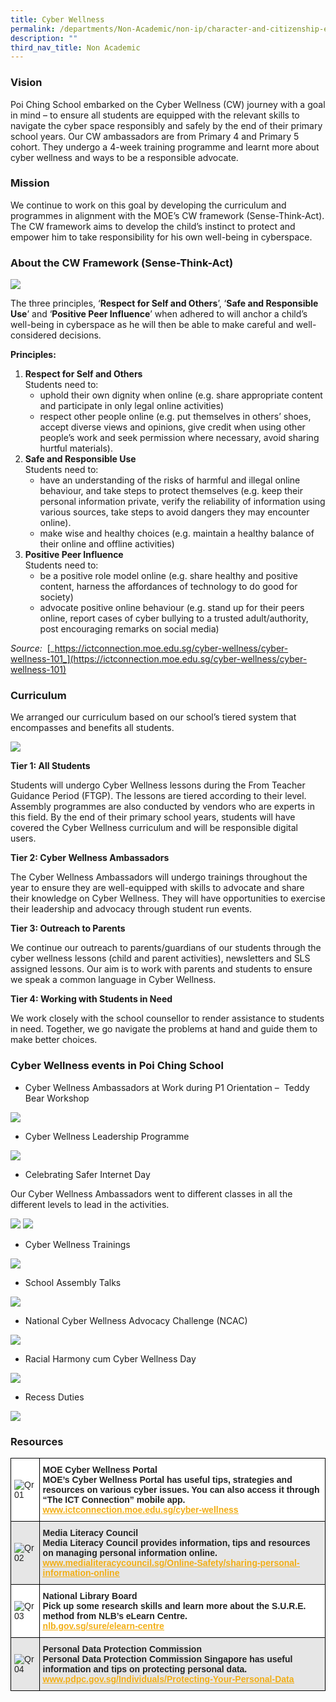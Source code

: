 ```yaml
---
title: Cyber Wellness
permalink: /departments/Non-Academic/non-ip/character-and-citizenship-education/cyber-wellness/
description: ""
third_nav_title: Non Academic
---
```

### Vision
Poi Ching School embarked on the Cyber Wellness (CW) journey with a goal in mind – to ensure all students are equipped with the relevant skills to navigate the cyber space responsibly and safely by the end of their primary school years. Our CW ambassadors are from Primary 4 and Primary 5 cohort. They undergo a 4-week training programme and learnt more about cyber wellness and ways to be a responsible advocate.

### Mission
We continue to work on this goal by developing the curriculum and programmes in alignment with the MOE’s CW framework (Sense-Think-Act). The CW framework aims to develop the child’s instinct to protect and empower him to take responsibility for his own well-being in cyberspace.

### About the CW Framework (Sense-Think-Act)

![](/images/cyber01.jpg)

The three principles, ‘**Respect for Self and Others**’, ‘**Safe and Responsible Use**’ and ‘**Positive Peer Influence**’ when adhered to will anchor a child’s well-being in cyberspace as he will then be able to make careful and well-considered decisions.

**Principles:**

1.  **Respect for Self and Others** <br>
    Students need to:
    *   uphold their own dignity when online (e.g. share appropriate content and participate in only legal online activities)
    *   respect other people online (e.g. put themselves in others’ shoes, accept diverse views and opinions, give credit when using other people’s work and seek permission where necessary, avoid sharing hurtful materials).
2.  **Safe and Responsible Use**  <br>
    Students need to:
    *   have an understanding of the risks of harmful and illegal online behaviour, and take steps to protect themselves (e.g. keep their personal information private, verify the reliability of information using various sources, take steps to avoid dangers they may encounter online).
    *   make wise and healthy choices (e.g. maintain a healthy balance of their online and offline activities)
3.  **Positive Peer Influence** <br>
    Students need to:
    *   be a positive role model online (e.g. share healthy and positive content, harness the affordances of technology to do good for society)
    *   advocate positive online behaviour (e.g. stand up for their peers online, report cases of cyber bullying to a trusted adult/authority, post encouraging remarks on social media)

_Source:_&nbsp;&nbsp;[_https://ictconnection.moe.edu.sg/cyber-wellness/cyber-wellness-101_](https://ictconnection.moe.edu.sg/cyber-wellness/cyber-wellness-101)

### Curriculum

We arranged our curriculum based on our school’s tiered system that encompasses and benefits all students.

![](/images/cyber02.jpg)

**Tier 1: All Students**

Students will undergo Cyber Wellness lessons during the From Teacher Guidance Period (FTGP). The lessons are tiered according to their level. Assembly programmes are also conducted by vendors who are experts in this field. By the end of their primary school years, students will have covered the Cyber Wellness curriculum and will be responsible digital users.

**Tier 2: Cyber Wellness Ambassadors**

The Cyber Wellness Ambassadors will undergo trainings throughout the year to ensure they are well-equipped with skills to advocate and share their knowledge on Cyber Wellness. They will have opportunities to exercise their leadership and advocacy through student run events.

**Tier 3: Outreach to Parents**

We continue our outreach to parents/guardians of our students through the cyber wellness lessons (child and parent activities), newsletters and SLS assigned lessons. Our aim is to work with parents and students to ensure we speak a common language in Cyber Wellness.

**Tier 4: Working with Students in Need**

We work closely with the school counsellor to render assistance to students in need. Together, we go navigate the problems at hand and guide them to make better choices.

### Cyber Wellness events in Poi Ching School

*   Cyber Wellness Ambassadors at Work during P1 Orientation –&nbsp; Teddy Bear Workshop

![](/images/cyber03.jpg)

*   Cyber Wellness Leadership Programme

![](/images/cyber04.jpg)

*   Celebrating Safer Internet Day

Our Cyber Wellness Ambassadors went to different classes in all the different levels to lead in the activities.

![](/images/cyber4.jpg)
![](/images/cyber5.jpg)

*   Cyber Wellness Trainings

![](/images/2017-training1-768x576.jpg)

*   School Assembly Talks

![](/images/programme1-768x576.jpg)

*   National Cyber Wellness Advocacy Challenge (NCAC)

![](/images/crescent2-768x576.jpg)

*   Racial Harmony cum Cyber Wellness Day

![](/images/games-begin1-768x576.jpg)

*   Recess Duties

![](/images/cyberwellness_pic2-768x576.jpg)

### Resources

<style type="text/css">
.tg  {border-collapse:collapse;border-spacing:0;}
.tg td{border-color:black;border-style:solid;border-width:1px;font-family:Arial, sans-serif;font-size:14px;
  overflow:hidden;padding:10px 5px;word-break:normal;}
.tg th{border-color:black;border-style:solid;border-width:1px;font-family:Arial, sans-serif;font-size:14px;
  font-weight:normal;overflow:hidden;padding:10px 5px;word-break:normal;}
.tg .tg-l2bf{background-color:#FFF;color:#222;font-weight:bold;text-align:left;vertical-align:top}
.tg .tg-h5mn{background-color:#E6E6E6;color:#222;text-align:left;vertical-align:middle}
.tg .tg-1ppo{background-color:#FFF;color:#222;text-align:left;vertical-align:middle}
.tg .tg-rs0e{background-color:#E6E6E6;color:#222;font-weight:bold;text-align:left;vertical-align:top}
</style>
<table class="tg">
<thead>
  <tr>
    <th class="tg-1ppo"><img src="/images/QR01-1.jpeg" alt="Qr01"></th>
    <th class="tg-l2bf"><span style="font-weight:bold">MOE Cyber Wellness Portal</span><br>MOE’s Cyber Wellness Portal has useful tips, strategies and resources on various cyber issues. You can also access it through “The ICT Connection” mobile app.<br><a href="http://www.ictconnection.moe.edu.sg/cyber-wellness"><span style="text-decoration:underline;color:#F1AE16;background-color:transparent">www.ictconnection.moe.edu.sg/cyber-wellness </span></a></th>
  </tr>
</thead>
<tbody>
  <tr>
    <td class="tg-h5mn"><img src="/images/QR02.jpeg" alt="Qr02"></td>
    <td class="tg-rs0e">Media Literacy Council<br>Media Literacy Council provides information, tips and resources on managing personal information online.<br><a href="http://www.medialiteracycouncil.sg/Online-Safety/sharing-personal-information-online"><span style="text-decoration:underline;color:#F1AE16;background-color:transparent">www.medialiteracycouncil.sg/Online-Safety/sharing-personal-information-online</span></a> </td>
  </tr>
  <tr>
    <td class="tg-1ppo"><img src="/images/QR03.jpeg" alt="Qr03"></td>
    <td class="tg-l2bf"><span style="font-weight:bold">National Library Board</span><br>Pick up some research skills and learn more about the S.U.R.E. method from NLB’s eLearn Centre. <br><a href="http://nlb.gov.sg/sure/elearn-centre"><span style="text-decoration:underline;color:#F1AE16;background-color:transparent">nlb.gov.sg/sure/elearn-centre</span></a> </td>
  </tr>
  <tr>
    <td class="tg-h5mn"><img src="/images/QR04.jpeg" alt="Qr04"></td>
    <td class="tg-rs0e"><span style="font-weight:bold">Personal Data Protection Commission</span><br>Personal Data Protection Commission Singapore has useful information and tips on protecting personal data.<br><a href="http://www.pdpc.gov.sg/Individuals/Protecting-Your-Personal-Data"><span style="text-decoration:underline;color:#F1AE16;background-color:transparent">www.pdpc.gov.sg/Individuals/Protecting-Your-Personal-Data</span></a> </td>
  </tr>
</tbody>
</table>